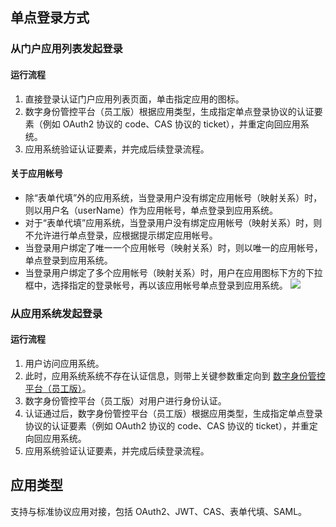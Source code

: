
## 单点登录方式
### 从门户应用列表发起登录
#### 运行流程
1. 直接登录认证门户应用列表页面，单击指定应用的图标。
2. 数字身份管控平台（员工版）根据应用类型，生成指定单点登录协议的认证要素（例如 OAuth2 协议的 code、CAS 协议的 ticket），并重定向回应用系统。
3. 应用系统验证认证要素，并完成后续登录流程。

#### 关于应用帐号
- 除“表单代填”外的应用系统，当登录用户没有绑定应用帐号（映射关系）时，则以用户名（userName）作为应用帐号，单点登录到应用系统。
- 对于“表单代填”应用系统，当登录用户没有绑定应用帐号（映射关系）时，则不允许进行单点登录，应根据提示绑定应用帐号。
- 当登录用户绑定了唯一一个应用帐号（映射关系）时，则以唯一的应用帐号，单点登录到应用系统。
- 当登录用户绑定了多个应用帐号（映射关系）时，用户在应用图标下方的下拉框中，选择指定的登录帐号，再以该应用帐号单点登录到应用系统。
![](https://main.qcloudimg.com/raw/5c8bf59bc9ff0a2b79002f0cfaa4530a.png)
 
### 从应用系统发起登录
#### 运行流程
1. 用户访问应用系统。
2. 此时，应用系统系统不存在认证信息，则带上关键参数重定向到 [数字身份管控平台（员工版）](https://console.cloud.tencent.com/eiam)。
3. 数字身份管控平台（员工版）对用户进行身份认证。
4. 认证通过后，数字身份管控平台（员工版）根据应用类型，生成指定单点登录协议的认证要素（例如 OAuth2 协议的 code、CAS 协议的 ticket），并重定向回应用系统。
5. 应用系统验证认证要素，并完成后续登录流程。

## 应用类型
支持与标准协议应用对接，包括 OAuth2、JWT、CAS、表单代填、SAML。
